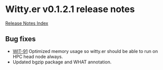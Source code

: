 # Witty.er v0.1.2.1 release notes
[Release Notes Index](README.md)

## Bug fixes
- [WIT-91](https://jira.illumina.com/browse/WIT-91) Optimized memory usage so witty.er should be able to run on HPC head node always.
- Updated bgzip package and WHAT annotation.
